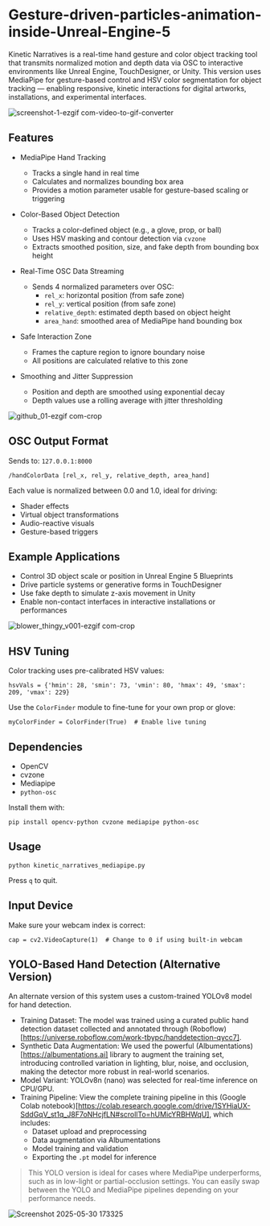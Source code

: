 # Gesture-driven-particles-animation-inside-Unreal-Engine-5
Kinetic Narratives is a real-time hand gesture and color object tracking tool that transmits normalized motion and depth data via OSC to interactive environments like Unreal Engine, TouchDesigner, or Unity. This version uses MediaPipe for gesture-based control and HSV color segmentation for object tracking — enabling responsive, kinetic interactions for digital artworks, installations, and experimental interfaces.

![screenshot-1-ezgif com-video-to-gif-converter](https://github.com/user-attachments/assets/d7c4412b-b8ec-428d-bf31-080bde5636fa)

## Features
* MediaPipe Hand Tracking
  * Tracks a single hand in real time
  * Calculates and normalizes bounding box area
  * Provides a motion parameter usable for gesture-based scaling or triggering
    
* Color-Based Object Detection
  * Tracks a color-defined object (e.g., a glove, prop, or ball)
  * Uses HSV masking and contour detection via `cvzone`
  * Extracts smoothed position, size, and fake depth from bounding box height
    
* Real-Time OSC Data Streaming
  * Sends 4 normalized parameters over OSC:
    * `rel_x`: horizontal position (from safe zone)
    * `rel_y`: vertical position (from safe zone)
    * `relative_depth`: estimated depth based on object height
    * `area_hand`: smoothed area of MediaPipe hand bounding box
      
* Safe Interaction Zone
  * Frames the capture region to ignore boundary noise
  * All positions are calculated relative to this zone
    
* Smoothing and Jitter Suppression
  * Position and depth are smoothed using exponential decay
  * Depth values use a rolling average with jitter thresholding

![github_01-ezgif com-crop](https://github.com/user-attachments/assets/f4923e30-5a19-4ac5-baf3-1e72010edcc0)

## OSC Output Format
Sends to: `127.0.0.1:8000`

```
/handColorData [rel_x, rel_y, relative_depth, area_hand]
```
Each value is normalized between 0.0 and 1.0, ideal for driving:

* Shader effects
* Virtual object transformations
* Audio-reactive visuals
* Gesture-based triggers

## Example Applications
* Control 3D object scale or position in Unreal Engine 5 Blueprints
* Drive particle systems or generative forms in TouchDesigner
* Use fake depth to simulate z-axis movement in Unity
* Enable non-contact interfaces in interactive installations or performances

![blower_thingy_v001-ezgif com-crop](https://github.com/user-attachments/assets/f3c7f649-5119-468a-9401-cb9d5c55af38)


## HSV Tuning
Color tracking uses pre-calibrated HSV values:
```
hsvVals = {'hmin': 28, 'smin': 73, 'vmin': 80, 'hmax': 49, 'smax': 209, 'vmax': 229}
```
Use the `ColorFinder` module to fine-tune for your own prop or glove:
```
myColorFinder = ColorFinder(True)  # Enable live tuning
```

## Dependencies
* OpenCV
* cvzone
* Mediapipe
* `python-osc`

Install them with:
```
pip install opencv-python cvzone mediapipe python-osc
```

## Usage
```
python kinetic_narratives_mediapipe.py
```
Press `q` to quit.

## Input Device
Make sure your webcam index is correct:
```
cap = cv2.VideoCapture(1)  # Change to 0 if using built-in webcam
```

## YOLO-Based Hand Detection (Alternative Version)
An alternate version of this system uses a custom-trained YOLOv8 model for hand detection.
* Training Dataset: The model was trained using a curated public hand detection dataset collected and annotated through (Roboflow)[https://universe.roboflow.com/work-tbypc/handdetection-qycc7].
* Synthetic Data Augmentation: We used the powerful (Albumentations)[https://albumentations.ai] library to augment the training set, introducing controlled variation in lighting, blur, noise, and occlusion, making the detector more robust in real-world scenarios.
* Model Variant: YOLOv8n (nano) was selected for real-time inference on CPU/GPU.
* Training Pipeline: View the complete training pipeline in this (Google Colab notebook)[https://colab.research.google.com/drive/1SYHiaUX-SddGqV_st1q_J8F7oNHcjfLN#scrollTo=hUMicYRBHWqU], which includes:
  * Dataset upload and preprocessing
  * Data augmentation via Albumentations
  * Model training and validation
  * Exporting the `.pt` model for inference

> This YOLO version is ideal for cases where MediaPipe underperforms, such as in low-light or partial-occlusion settings. You can easily swap between the YOLO and MediaPipe pipelines depending on your performance needs.

![Screenshot 2025-05-30 173325](https://github.com/user-attachments/assets/799eaae0-c8aa-4da4-803d-b83f79ea0a92)

